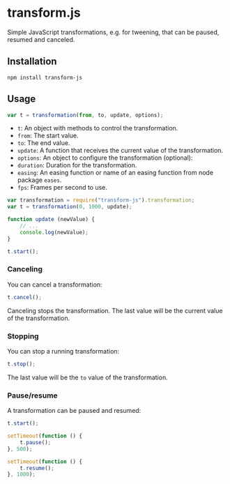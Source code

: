# transform.js

Simple JavaScript transformations, e.g. for tweening, that can be paused, resumed and canceled.

## Installation

    npm install transform-js

## Usage

```javascript
var t = transformation(from, to, update, options);
```

* `t`: An object with methods to control the transformation.
* `from`: The start value.
* `to`: The end value.
* `update`: A function that receives the current value of the transformation.
* `options`: An object to configure the transformation (optional):
 * `duration`: Duration for the transformation.
 * `easing`: An easing function or name of an easing function from node package `eases`.
 * `fps`: Frames per second to use.

```javascript
var transformation = require("transform-js").transformation;
var t = transformation(0, 1000, update);

function update (newValue) {
    // ...
    console.log(newValue);
}

t.start();
```

### Canceling

You can cancel a transformation:

```javascript
t.cancel();
```

Canceling stops the transformation. The last value will be the current value of the transformation.

### Stopping

You can stop a running transformation:

```javascript
t.stop();
```

The last value will be the `to` value of the transformation.

### Pause/resume

A transformation can be paused and resumed:

```javascript
t.start();

setTimeout(function () {
    t.pause();
}, 500);

setTimeout(function () {
    t.resume();
}, 1000);
```

